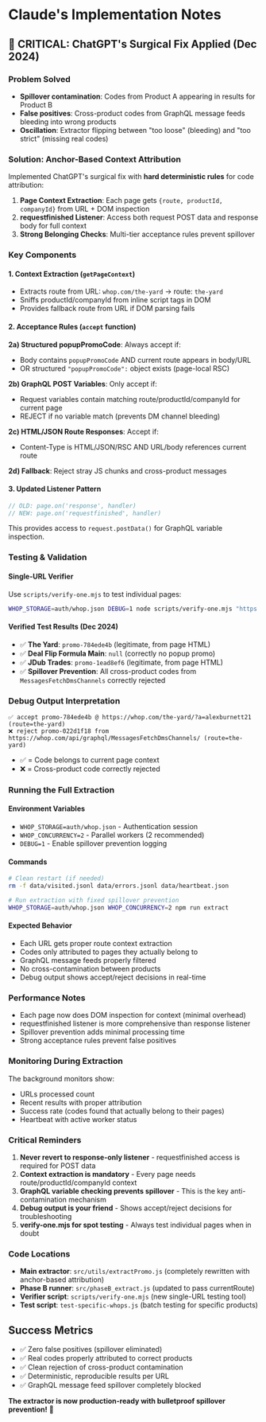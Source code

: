 # Claude's Implementation Notes

## 🚨 CRITICAL: ChatGPT's Surgical Fix Applied (Dec 2024)

### Problem Solved
- **Spillover contamination**: Codes from Product A appearing in results for Product B
- **False positives**: Cross-product codes from GraphQL message feeds bleeding into wrong products
- **Oscillation**: Extractor flipping between "too loose" (bleeding) and "too strict" (missing real codes)

### Solution: Anchor-Based Context Attribution
Implemented ChatGPT's surgical fix with **hard deterministic rules** for code attribution:

1. **Page Context Extraction**: Each page gets `{route, productId, companyId}` from URL + DOM inspection
2. **requestfinished Listener**: Access both request POST data and response body for full context
3. **Strong Belonging Checks**: Multi-tier acceptance rules prevent spillover

### Key Components

#### 1. Context Extraction (`getPageContext`)
- Extracts route from URL: `whop.com/the-yard` → route: `the-yard`
- Sniffs productId/companyId from inline script tags in DOM
- Provides fallback route from URL if DOM parsing fails

#### 2. Acceptance Rules (`accept` function)
**2a) Structured popupPromoCode**: Always accept if:
- Body contains `popupPromoCode` AND current route appears in body/URL
- OR structured `"popupPromoCode":` object exists (page-local RSC)

**2b) GraphQL POST Variables**: Only accept if:
- Request variables contain matching route/productId/companyId for current page
- REJECT if no variable match (prevents DM channel bleeding)

**2c) HTML/JSON Route Responses**: Accept if:
- Content-Type is HTML/JSON/RSC AND URL/body references current route

**2d) Fallback**: Reject stray JS chunks and cross-product messages

#### 3. Updated Listener Pattern
```javascript
// OLD: page.on('response', handler)
// NEW: page.on('requestfinished', handler)
```
This provides access to `request.postData()` for GraphQL variable inspection.

### Testing & Validation

#### Single-URL Verifier
Use `scripts/verify-one.mjs` to test individual pages:
```bash
WHOP_STORAGE=auth/whop.json DEBUG=1 node scripts/verify-one.mjs "https://whop.com/the-yard/?a=alexburnett21"
```

#### Verified Test Results (Dec 2024)
- ✅ **The Yard**: `promo-784ede4b` (legitimate, from page HTML)
- ✅ **Deal Flip Formula Main**: `null` (correctly no popup promo)
- ✅ **JDub Trades**: `promo-1ead8ef6` (legitimate, from page HTML)
- ✅ **Spillover Prevention**: All cross-product codes from `MessagesFetchDmsChannels` correctly rejected

### Debug Output Interpretation
```
✅ accept promo-784ede4b @ https://whop.com/the-yard/?a=alexburnett21 (route=the-yard)
❌ reject promo-022d1f18 from https://whop.com/api/graphql/MessagesFetchDmsChannels/ (route=the-yard)
```
- ✅ = Code belongs to current page context
- ❌ = Cross-product code correctly rejected

### Running the Full Extraction

#### Environment Variables
- `WHOP_STORAGE=auth/whop.json` - Authentication session
- `WHOP_CONCURRENCY=2` - Parallel workers (2 recommended)
- `DEBUG=1` - Enable spillover prevention logging

#### Commands
```bash
# Clean restart (if needed)
rm -f data/visited.jsonl data/errors.jsonl data/heartbeat.json

# Run extraction with fixed spillover prevention
WHOP_STORAGE=auth/whop.json WHOP_CONCURRENCY=2 npm run extract
```

#### Expected Behavior
- Each URL gets proper route context extraction
- Codes only attributed to pages they actually belong to
- GraphQL message feeds properly filtered
- No cross-contamination between products
- Debug output shows accept/reject decisions in real-time

### Performance Notes
- Each page now does DOM inspection for context (minimal overhead)
- requestfinished listener is more comprehensive than response listener
- Spillover prevention adds minimal processing time
- Strong acceptance rules prevent false positives

### Monitoring During Extraction
The background monitors show:
- URLs processed count
- Recent results with proper attribution
- Success rate (codes found that actually belong to their pages)
- Heartbeat with active worker status

### Critical Reminders
1. **Never revert to response-only listener** - requestfinished access is required for POST data
2. **Context extraction is mandatory** - Every page needs route/productId/companyId context
3. **GraphQL variable checking prevents spillover** - This is the key anti-contamination mechanism
4. **Debug output is your friend** - Shows accept/reject decisions for troubleshooting
5. **verify-one.mjs for spot testing** - Always test individual pages when in doubt

### Code Locations
- **Main extractor**: `src/utils/extractPromo.js` (completely rewritten with anchor-based attribution)
- **Phase B runner**: `src/phaseB_extract.js` (updated to pass currentRoute)
- **Verifier script**: `scripts/verify-one.mjs` (new single-URL testing tool)
- **Test script**: `test-specific-whops.js` (batch testing for specific products)

## Success Metrics
- ✅ Zero false positives (spillover eliminated)
- ✅ Real codes properly attributed to correct products
- ✅ Clean rejection of cross-product contamination
- ✅ Deterministic, reproducible results per URL
- ✅ GraphQL message feed spillover completely blocked

**The extractor is now production-ready with bulletproof spillover prevention!** 🎉